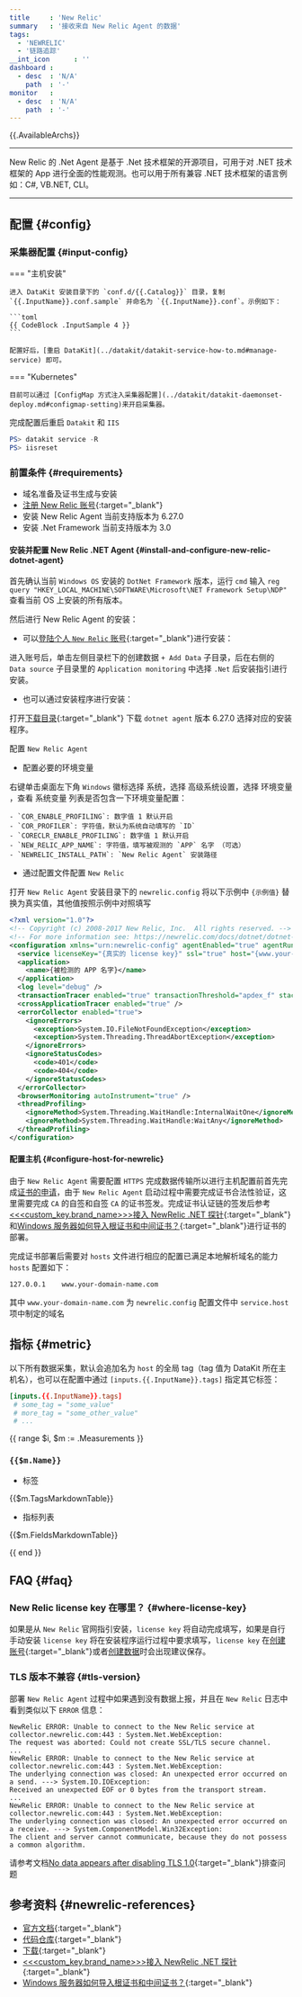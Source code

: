 ```yaml
---
title     : 'New Relic'
summary   : '接收来自 New Relic Agent 的数据'
tags:
  - 'NEWRELIC'
  - '链路追踪'
__int_icon      : ''
dashboard :
  - desc  : 'N/A'
    path  : '-'
monitor   :
  - desc  : 'N/A'
    path  : '-'
---
```



{{.AvailableArchs}}

---

New Relic 的 .Net Agent 是基于 .Net 技术框架的开源项目，可用于对 .NET 技术框架的 App 进行全面的性能观测。也可以用于所有兼容 .NET 技术框架的语言例如：C#, VB.NET, CLI。

---

## 配置 {#config}

### 采集器配置 {#input-config}

<!-- markdownlint-disable MD046 -->
=== "主机安装"

    进入 DataKit 安装目录下的 `conf.d/{{.Catalog}}` 目录，复制 `{{.InputName}}.conf.sample` 并命名为 `{{.InputName}}.conf`。示例如下：

    ```toml
    {{ CodeBlock .InputSample 4 }}
    ```

    配置好后，[重启 DataKit](../datakit/datakit-service-how-to.md#manage-service) 即可。

=== "Kubernetes"

    目前可以通过 [ConfigMap 方式注入采集器配置](../datakit/datakit-daemonset-deploy.md#configmap-setting)来开启采集器。
<!-- markdownlint-enable -->

<!-- markdownlint-enable -->

完成配置后重启 `Datakit` 和 `IIS`

```powershell
PS> datakit service -R
PS> iisreset
```

### 前置条件 {#requirements}

- 域名准备及证书生成与安装
- [注册 New Relic 账号](https://newrelic.com/signup?via=login){:target="_blank"}
- 安装 New Relic Agent 当前支持版本为 6.27.0
- 安装 .Net Framework 当前支持版本为 3.0

#### 安装并配置 New Relic .NET Agent {#install-and-configure-new-relic-dotnet-agent}

首先确认当前 `Windows OS` 安装的 `DotNet Framework` 版本，运行 `cmd` 输入 `reg query "HKEY_LOCAL_MACHINE\SOFTWARE\Microsoft\NET Framework Setup\NDP"` 查看当前 OS 上安装的所有版本。

然后进行 New Relic Agent 的安装：

- 可以[登陆个人 `New Relic` 账号](https://one.newrelic.com){:target="_blank"}进行安装：

进入账号后，单击左侧目录栏下的创建数据 `+ Add Data` 子目录，后在右侧的 `Data source` 子目录里的 `Application monitoring` 中选择 `.Net` 后安装指引进行安装。

- 也可以通过安装程序进行安装：

打开[下载目录](https://download.newrelic.com/dot_net_agent/6.x_release/){:target="_blank"} 下载 `dotnet agent` 版本 6.27.0 选择对应的安装程序。

配置 `New Relic Agent`

- 配置必要的环境变量

右键单击桌面左下角 `Windows` 徽标选择 系统，选择 高级系统设置，选择 环境变量 ，查看 系统变量 列表是否包含一下环境变量配置：

<!-- markdownlint-disable MD046 -->
    - `COR_ENABLE_PROFILING`: 数字值 1 默认开启
    - `COR_PROFILER`: 字符值，默认为系统自动填写的 `ID`
    - `CORECLR_ENABLE_PROFILING`: 数字值 1 默认开启
    - `NEW_RELIC_APP_NAME`: 字符值，填写被观测的 `APP` 名字 （可选）
    - `NEWRELIC_INSTALL_PATH`: `New Relic Agent` 安装路径
<!-- markdownlint-enable -->

- 通过配置文件配置 `New Relic`

打开 `New Relic Agent` 安装目录下的 `newrelic.config` 将以下示例中 `{示例值}` 替换为真实值，其他值按照示例中对照填写

```xml
<?xml version="1.0"?>
<!-- Copyright (c) 2008-2017 New Relic, Inc.  All rights reserved. -->
<!-- For more information see: https://newrelic.com/docs/dotnet/dotnet-agent-configuration -->
<configuration xmlns="urn:newrelic-config" agentEnabled="true" agentRunID="{agent id (可自己制定也可不填)}">
  <service licenseKey="{真实的 license key}" ssl="true" host="{www.your-domain-name.com}" port="{Datakit 端口号}" />
  <application>
    <name>{被检测的 APP 名字}</name>
  </application>
  <log level="debug" />
  <transactionTracer enabled="true" transactionThreshold="apdex_f" stackTraceThreshold="500" recordSql="obfuscated" explainEnabled="false" explainThreshold="500" />
  <crossApplicationTracer enabled="true" />
  <errorCollector enabled="true">
    <ignoreErrors>
      <exception>System.IO.FileNotFoundException</exception>
      <exception>System.Threading.ThreadAbortException</exception>
    </ignoreErrors>
    <ignoreStatusCodes>
      <code>401</code>
      <code>404</code>
    </ignoreStatusCodes>
  </errorCollector>
  <browserMonitoring autoInstrument="true" />
  <threadProfiling>
    <ignoreMethod>System.Threading.WaitHandle:InternalWaitOne</ignoreMethod>
    <ignoreMethod>System.Threading.WaitHandle:WaitAny</ignoreMethod>
  </threadProfiling>
</configuration>
```

#### 配置主机 {#configure-host-for-newrelic}

由于 `New Relic Agent` 需要配置 `HTTPS` 完成数据传输所以进行主机配置前首先完成[证书的申请](certificate.md#self-signed-certificate-with-openssl)，由于 `New Relic Agent` 启动过程中需要完成证书合法性验证，这里需要完成 `CA` 的自签和自签 `CA` 的证书签发。完成证书认证链的签发后参考[<<<custom_key.brand_name>>>接入 NewRelic .NET 探针](https://blog.csdn.net/liurui_wuhan/article/details/132889536){:target="_blank"}和[Windows 服务器如何导入根证书和中间证书？](https://baijiahao.baidu.com/s?id=1738111820379111942&wfr=spider&for=pc){:target="_blank"}进行证书的部署。

完成证书部署后需要对 `hosts` 文件进行相应的配置已满足本地解析域名的能力 `hosts` 配置如下：

```config
127.0.0.1    www.your-domain-name.com
```

其中 `www.your-domain-name.com` 为 `newrelic.config` 配置文件中 `service.host` 项中制定的域名

## 指标 {#metric}

以下所有数据采集，默认会追加名为 `host` 的全局 tag（tag 值为 DataKit 所在主机名），也可以在配置中通过 `[inputs.{{.InputName}}.tags]` 指定其它标签：

``` toml
[inputs.{{.InputName}}.tags]
 # some_tag = "some_value"
 # more_tag = "some_other_value"
 # ...
```

{{ range $i, $m := .Measurements }}

### `{{$m.Name}}`

- 标签

{{$m.TagsMarkdownTable}}

- 指标列表

{{$m.FieldsMarkdownTable}}

{{ end }}

## FAQ {#faq}

### New Relic license key 在哪里？ {#where-license-key}

如果是从 `New Relic` 官网指引安装，`license key` 将自动完成填写，如果是自行手动安装 `license key` 将在安装程序运行过程中要求填写，`license key` 在[创建账号](https://newrelic.com/signup?via=login){:target="_blank"}或者[创建数据](newrelic.md#install-and-configure-new-relic-dotnet-agent)时会出现建议保存。

### TLS 版本不兼容 {#tls-version}

部署 `New Relic Agent` 过程中如果遇到没有数据上报，并且在 `New Relic` 日志中看到类似以下 `ERROR` 信息：

```log
NewRelic ERROR: Unable to connect to the New Relic service at collector.newrelic.com:443 : System.Net.WebException:
The request was aborted: Could not create SSL/TLS secure channel.
...
NewRelic ERROR: Unable to connect to the New Relic service at collector.newrelic.com:443 : System.Net.WebException:
The underlying connection was closed: An unexpected error occurred on a send. ---> System.IO.IOException:
Received an unexpected EOF or 0 bytes from the transport stream.
...
NewRelic ERROR: Unable to connect to the New Relic service at collector.newrelic.com:443 : System.Net.WebException:
The underlying connection was closed: An unexpected error occurred on a receive. ---> System.ComponentModel.Win32Exception:
The client and server cannot communicate, because they do not possess a common algorithm.
```

请参考文档[No data appears after disabling TLS 1.0](https://docs.newrelic.com/docs/apm/agents/net-agent/troubleshooting/no-data-appears-after-disabling-tls-10/){:target="_blank"}排查问题

## 参考资料 {#newrelic-references}

- [官方文档](https://docs.newrelic.com/){:target="_blank"}
- [代码仓库](https://github.com/newrelic/newrelic-dotnet-agent){:target="_blank"}
- [下载](https://download.newrelic.com/){:target="_blank"}
- [<<<custom_key.brand_name>>>接入 NewRelic .NET 探针](https://blog.csdn.net/liurui_wuhan/article/details/132889536){:target="_blank"}
- [Windows 服务器如何导入根证书和中间证书？](https://baijiahao.baidu.com/s?id=1738111820379111942&wfr=spider&for=pc){:target="_blank"}
